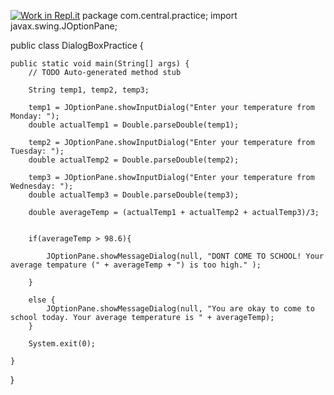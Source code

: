 [![Work in Repl.it](https://classroom.github.com/assets/work-in-replit-14baed9a392b3a25080506f3b7b6d57f295ec2978f6f33ec97e36a161684cbe9.svg)](https://classroom.github.com/online_ide?assignment_repo_id=3320319&assignment_repo_type=AssignmentRepo)
package com.central.practice;
import javax.swing.JOptionPane;


public class DialogBoxPractice {

	public static void main(String[] args) {
		// TODO Auto-generated method stub

		String temp1, temp2, temp3;
		
		temp1 = JOptionPane.showInputDialog("Enter your temperature from Monday: ");
		double actualTemp1 = Double.parseDouble(temp1);
		
		temp2 = JOptionPane.showInputDialog("Enter your temperature from Tuesday: ");
		double actualTemp2 = Double.parseDouble(temp2);
		
		temp3 = JOptionPane.showInputDialog("Enter your temperature from Wednesday: ");
		double actualTemp3 = Double.parseDouble(temp3);
		
		double averageTemp = (actualTemp1 + actualTemp2 + actualTemp3)/3;
		
		
		if(averageTemp > 98.6){
		
			JOptionPane.showMessageDialog(null, "DONT COME TO SCHOOL! Your average tempature (" + averageTemp + ") is too high." );

		}
		
		else {
			JOptionPane.showMessageDialog(null, "You are okay to come to school today. Your average temperature is " + averageTemp); 
		}
		
		System.exit(0);
		
	}

}
